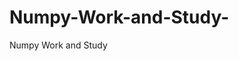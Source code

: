  # Numpy-Work-and-Study-
Numpy Work and Study 
                
                
                                  
                                                 
                                                                                                                
